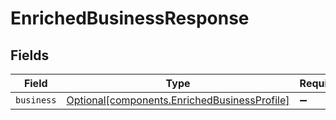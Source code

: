 # EnrichedBusinessResponse


## Fields

| Field                                                                                              | Type                                                                                               | Required                                                                                           | Description                                                                                        |
| -------------------------------------------------------------------------------------------------- | -------------------------------------------------------------------------------------------------- | -------------------------------------------------------------------------------------------------- | -------------------------------------------------------------------------------------------------- |
| `business`                                                                                         | [Optional[components.EnrichedBusinessProfile]](../../models/components/enrichedbusinessprofile.md) | :heavy_minus_sign:                                                                                 | N/A                                                                                                |